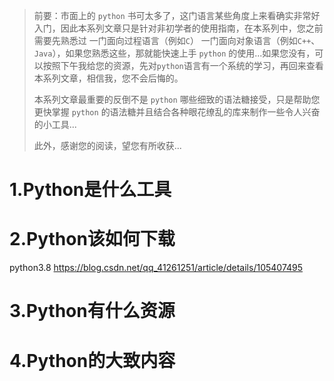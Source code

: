 >   前要：市面上的 `python` 书可太多了，这门语言某些角度上来看确实非常好入门，因此本系列文章只是针对非初学者的使用指南，在本系列中，您之前需要先熟悉过 一门面向过程语言（例如`C`） 一门面向对象语言（例如`C++`、`Java`），如果您熟悉这些，那就能快速上手 `python` 的使用...如果您没有，可以按照下午我给您的资源，先对`python`语言有一个系统的学习，再回来查看本系列文章，相信我，您不会后悔的。
>
>   本系列文章最重要的反倒不是 `python` 哪些细致的语法糖接受，只是帮助您更快掌握 `python` 的语法糖并且结合各种眼花缭乱的库来制作一些令人兴奋的小工具...
>
>   此外，感谢您的阅读，望您有所收获...

# 1.Python是什么工具



# 2.Python该如何下载

python3.8 https://blog.csdn.net/qq_41261251/article/details/105407495

# 3.Python有什么资源



# 4.Python的大致内容

